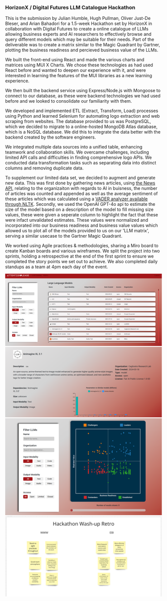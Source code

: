 ### HorizonX / Digital Futures LLM Catalogue Hackathon

This is the submission by Julian Humble, Hugh Pullman, Oliver Just-De Bleser, and Arian Bahadori for a 1.5-week Hackathon set by HorizonX in collaboration with Digital Futures to create a online catalogue of LLMs allowing business experts and AI researchers to effectively browse and query different models which may be suitable for their needs. Part of the deliverable was to create a matrix similar to the Magic Quadrant by Gartner, plotting the business readiness and percieved business value of the LLMs.

We built the front-end using React and made the various charts and matrices using MUI X Charts. We chose these technologies as had used React before and wanted to deepen our experience with it, and were interested in learning the features of the MUI libraries as a new learning experience.

We then built the backend service using Express/Node.js with Mongoose to connect to our database, as these were backend technologies we had used before and we looked to consolidate our familiarity with them.

We developed and implemented ETL (Extract, Transform, Load) processes using Python and learned Selenium for automating logo extraction and web scraping from websites. The database provided to us was PostgreSQL, which we decided to migrate to a online-hosted MongoDB Atlas database, which is a NoSQL database. We did this to integrate the data better with the backend created by the software engineers.

We integrated multiple data sources into a unified table, enhancing teamwork and collaboration skills. We overcame challenges, including limited API calls and difficulties in finding comprehensive logo APIs. We conducted data transformation tasks such as separating data into distinct columns and removing duplicate data.

To supplement our limited data set, we decided to augment and generate new data. This was first done by gathering news articles, using [the News API](https://newsapi.org/), relating to the organizaiton with regards to AI in buisness, the number of articles was counted and appended as well as the average sentiment of these articles which was calculated using a [VADER analyzer available through NLTK](https://www.nltk.org/_modules/nltk/sentiment/vader.html). Secondly, we used the OpenAI GPT-4o api to estimate the size of the model based on a description of the model to fill missing size values, these were given a seperate column to highlight the fact that these were infact unvalidated estimates. These values were normalized and incorporated into our business readiness and business value values which allowed us to plot all of the models provided to us on our 'LLM matrix', serving a similar usecase to the Gartner Magic Quadrant.

We worked using Agile practices & methodologies, sharing a Miro board to create Kanban boards and various wireframes. We split the project into two sprints, holding a retrospective at the end of the first sprint to ensure we completed the story points we set out to achieve. We also completed daily standups as a team at 4pm each day of the event.

![catalog page](./screenshots/catalog-page.png)
![detail page](./screenshots/details-page.png)
![matrix page](./screenshots/matrix-page.png)
![agile retro](./screenshots/agile-retro.png)
